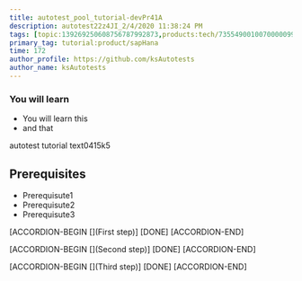 ```yaml
---
title: autotest_pool_tutorial-devPr41A
description: autotest22z4JI_2/4/2020 11:38:24 PM
tags: [topic:139269250608756787992873,products:tech/73554900100700000996,tutorial:experience/advanced]
primary_tag: tutorial:product/sapHana
time: 172
author_profile: https://github.com/ksAutotests
author_name: ksAutotests
---
```

### You will learn
- You will learn this
- and that

autotest tutorial text0415k5

## Prerequisites
- Prerequisute1
- Prerequisute2
- Prerequisute3

[ACCORDION-BEGIN [](First step)]
[DONE]
[ACCORDION-END]

[ACCORDION-BEGIN [](Second step)]
[DONE]
[ACCORDION-END]

[ACCORDION-BEGIN [](Third step)]
[DONE]
[ACCORDION-END]

